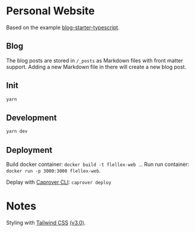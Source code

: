 # Personal Website

Based on the example [blog-starter-typescript](https://github.com/vercel/next.js/tree/canary/examples/blog-starter-typescript).

## Blog

The blog posts are stored in `/_posts` as Markdown files with front matter support. Adding a new Markdown file in there will create a new blog post.


## Init

```bash
yarn
```

## Development

```bash
yarn dev
```

## Deployment

Build docker container: `docker build -t flellex-web .`.
Run run container: `docker run -p 3000:3000 flellex-web`.

Deplay with [Caprover CLI](https://caprover.com/docs/cli-commands.html): `caprover deploy`

# Notes

Styling with [Tailwind CSS](https://tailwindcss.com) [(v3.0)](https://tailwindcss.com/blog/tailwindcss-v3).
